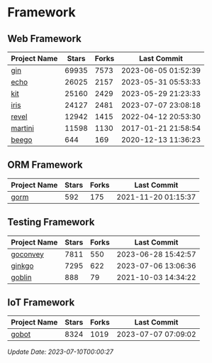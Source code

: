 # Framework

## Web Framework
| Project Name | Stars | Forks | Last Commit |
| ------------ | ----- | ----- | ----------- |
| [gin](https://github.com/gin-gonic/gin) | 69935 | 7573 | 2023-06-05 01:52:39 |
| [echo](https://github.com/labstack/echo) | 26025 | 2157 | 2023-05-31 05:53:33 |
| [kit](https://github.com/go-kit/kit) | 25160 | 2429 | 2023-05-29 21:23:33 |
| [iris](https://github.com/kataras/iris) | 24127 | 2481 | 2023-07-07 23:08:18 |
| [revel](https://github.com/revel/revel) | 12942 | 1415 | 2022-04-12 20:53:30 |
| [martini](https://github.com/go-martini/martini) | 11598 | 1130 | 2017-01-21 21:58:54 |
| [beego](https://github.com/astaxie/beego) | 644 | 169 | 2020-12-13 11:36:23 |

## ORM Framework
| Project Name | Stars | Forks | Last Commit |
| ------------ | ----- | ----- | ----------- |
| [gorm](https://github.com/jinzhu/gorm) | 592 | 175 | 2021-11-20 01:15:37 |

## Testing Framework
| Project Name | Stars | Forks | Last Commit |
| ------------ | ----- | ----- | ----------- |
| [goconvey](https://github.com/smartystreets/goconvey) | 7811 | 550 | 2023-06-28 15:42:57 |
| [ginkgo](https://github.com/onsi/ginkgo) | 7295 | 622 | 2023-07-06 13:06:36 |
| [goblin](https://github.com/franela/goblin) | 888 | 79 | 2021-10-03 14:34:22 |

## IoT Framework
| Project Name | Stars | Forks | Last Commit |
| ------------ | ----- | ----- | ----------- |
| [gobot](https://github.com/hybridgroup/gobot) | 8324 | 1019 | 2023-07-07 07:09:02 |

*Update Date: 2023-07-10T00:00:27*